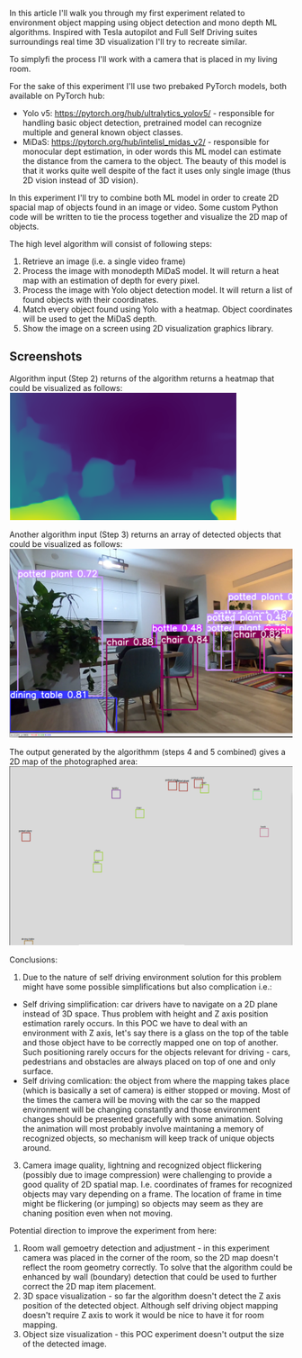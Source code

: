 In this article I'll walk you through my first experiment related to environment object mapping using object detection and mono depth ML algorithms. Inspired with Tesla autopilot and Full Self Driving suites surroundings real time 3D visualization I'll try to recreate similar. 

To simplyfi the process I'll work with a camera that is placed in my living room.

For the sake of this experiment I'll use two prebaked PyTorch models, both available on PyTorch hub:
* Yolo v5: https://pytorch.org/hub/ultralytics_yolov5/ - responsible for handling basic object detection, pretrained model can recognize multiple and general known object classes.
* MiDaS: https://pytorch.org/hub/intelisl_midas_v2/ - responsible for monocular dept estimation, in oder words this ML model can estimate the distance from the camera to the object. The beauty of this model is that it works quite well despite of the fact it uses only single image (thus 2D vision instead of 3D vision).

In this experiment I'll try to combine both ML model in order to create 2D spacial map of objects found in an image or video. Some custom Python code will be written to tie the process together and visualize the 2D map of objects.

The high level algorithm will consist of following steps:
1. Retrieve an image (i.e. a single video frame)
2. Process the image with monodepth MiDaS model. It will return a heat map with an estimation of depth for every pixel.
3. Process the image with Yolo object detection model. It will return a list of found objects with their coordinates.
4. Match every object found using Yolo with a heatmap.  Object coordinates will be used to get the MiDaS depth.
5. Show the image on a screen using 2D visualization graphics library.

## Screenshots
Algorithm input (Step 2) returns of the algorithm returns a heatmap that could be visualized as follows:
![MiDaS](https://raw.githubusercontent.com/wjan/wjan.github.io/main/img/midas.png)

Another algorithm input (Step 3) returns an array of detected objects that could be visualized as follows:
![Yolo](https://raw.githubusercontent.com/wjan/wjan.github.io/main/img/yolo.png)

The output generated by the algorithmm (steps 4 and 5 combined) gives a 2D map of the photographed area:
![Yolo + MiDaS](https://raw.githubusercontent.com/wjan/wjan.github.io/main/img/molo.png)



Conclusions:
1. Due to the nature of self driving environment solution for this problem might have some possible simplifications but also complication i.e.:
* Self driving simplification: car drivers have to navigate on a 2D plane instead of 3D space. Thus problem with height and Z axis position estimation rarely occurs. In this POC we have to deal with an environment with Z axis, let's say there is a glass on the top of the table and those object have to be correctly mapped one on top of another. Such positioning rarely occurs for the objects relevant for driving - cars, pedestrians and obstacles are always placed on top of one and only surface.
* Self driving comlication: the object from where the mapping takes place (which is basically a set of camera) is either stopped or moving. Most of the times the camera will be moving with the car so the mapped environment will be changing constantly and those environment changes should be presented gracefully with some animation. Solving the animation will most probably involve maintaning a memory of recognized objects, so mechanism will keep track of unique objects around.
3. Camera image quality, lightning and recognized object flickering (possibly due to image compression) were challenging to provide a good quality of 2D spatial map. I.e. coordinates of frames for recognized objects may vary depending on a frame. The location of frame in time might be flickering (or jumping) so objects may seem as they are chaning position even when not moving. 

Potential direction to improve the experiment from here:
1. Room wall gemoetry detection and adjustment - in this experiment camera was placed in the corner of the room, so the 2D map doesn't reflect the room geometry correctly. To solve that the algorithm could be enhanced by wall (boundary) detection that could be used to further correct the 2D map item placement.
2. 3D space visualization - so far the algorithm doesn't detect the Z axis position of the detected object. Although self driving object mapping doesn't require Z axis to work it would be nice to have it for room mapping.
3. Object size visualization - this POC experiment doesn't output the size of the detected image.
